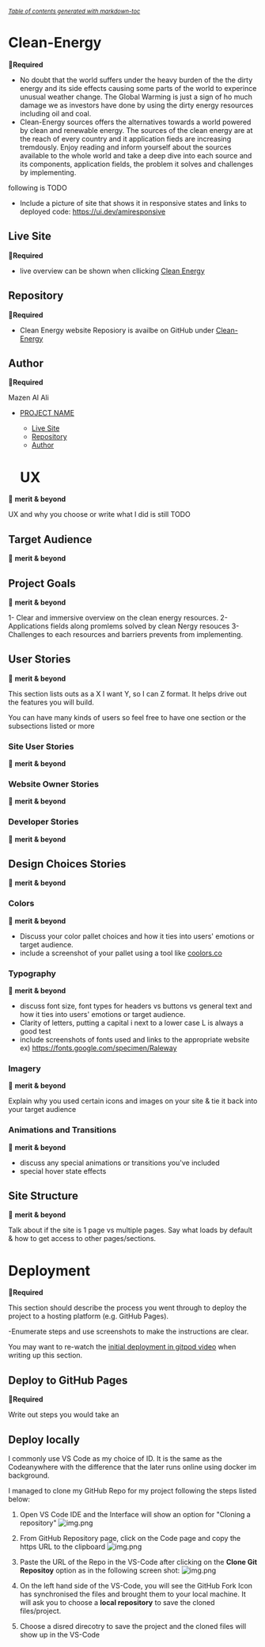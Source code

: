 


<small><i><a href='http://ecotrust-canada.github.io/markdown-toc/'>Table of contents generated with markdown-toc</a></i></small>



# Clean-Energy
🚨**Required** 

- No doubt that the world suffers under the heavy burden of the the dirty energy and its side effects causing some parts of the world to experince unusual weather change. The Global Warming is just a sign of ho much damage we as investors have done by using the dirty energy resources including oil and coal.
- Clean-Energy sources offers the alternatives towards a world powered by clean and renewable energy. The sources of the clean energy are at the reach of every country and it application fieds are increasing tremdously. Enjoy reading and inform yourself about the sources available to the whole world and take a deep dive into each source and its components, application fields, the problem it solves and challenges by implementing.

following is TODO
- Include a picture of site that shows it in responsive states and links to deployed code: https://ui.dev/amiresponsive

## Live Site
🚨**Required** 

- live overview can be shown when cllicking [Clean Energy](https://alalimazen.github.io/Clean-Energy/)

## Repository
🚨**Required** 

- Clean Energy website Reposiory is availbe on GitHub under [Clean-Energy](https://github.com/AlAliMazen/Clean-Energy)

## Author
🚨**Required** 

Mazen Al Ali 

- [PROJECT NAME](#project-name)
  * [Live Site](#live-site)
  * [Repository](#repository)
  * [Author](#author)


  # UX
🚀 **merit & beyond**

UX and why you choose or write what I did is still TODO

## Target Audience
🚀 **merit & beyond**

## Project Goals
🚀 **merit & beyond**

1- Clear and immersive overview on the clean energy resources.
2- Applications fields along promlems solved by clean Nergy resouces
3- Challenges to each resources and barriers prevents from implementing.


## User Stories
🚀 **merit & beyond**

This section lists outs as a X I want Y, so I can Z format. It helps drive out the features you will build.

You can have many kinds of users so feel free to have one section or the subsections listed or more

### Site User Stories
🚀 **merit & beyond**

### Website Owner Stories
🚀 **merit & beyond**

### Developer Stories
🚀 **merit & beyond**

## Design Choices Stories
🚀 **merit & beyond**

### Colors
🚀 **merit & beyond**

- Discuss your color pallet choices and how it ties into users' emotions or target audience.
- include a screenshot of your pallet using a tool like [coolors.co](https://coolors.co/)

### Typography
🚀 **merit & beyond**

- discuss font size, font types for headers vs buttons vs general text and how it ties into users' emotions or target audience.
- Clarity of letters, putting a capital i next to a lower case L is always a good test
- include screenshots of fonts used and links to the appropriate website ex) https://fonts.google.com/specimen/Raleway

### Imagery
🚀 **merit & beyond**

Explain why you used certain icons and images on your site & tie it back into your target audience

### Animations and Transitions
🚀 **merit & beyond**

- discuss any special animations or transitions you've included 
- special hover state effects

## Site Structure
🚀 **merit & beyond**

Talk about if the site is 1 page vs multiple pages. Say what loads by default & how to get access to other pages/sections.



# Deployment
🚨**Required** 

This section should describe the process you went through to deploy the project to a hosting platform (e.g. GitHub Pages).

-Enumerate steps and use screenshots to make the instructions are clear.

You may want to re-watch the [initial deployment in gitpod video](https://learn.codeinstitute.net/courses/course-v1:CodeInstitute+LR101+2021_T1/courseware/4a07c57382724cfda5834497317f24d5/9b06129195c64fada6783de9cfe82d60/) when writing up this section.

## Deploy to GitHub Pages
🚨**Required** 

Write out steps you would take an

## Deploy locally

I commonly use VS Code as my choice of ID. It is the same as the Codeanywhere with the difference that the later runs online using docker im background. 

I managed to clone my GitHub Repo for my project following the steps listed below:

 1. Open VS Code IDE and the Interface will show an option for "Cloning a repository"
 ![img.png](assets/README-imgs/vs-code-start-page.png)

 2. From GitHub Repository page, click on the Code page and copy the https URL to the clipboard
 ![img.png](assets/README-imgs/github-clean-enery-repo.png)
 
 3. Paste the URL of the Repo in the VS-Code after clicking on the **Clone Git Repositoy** option as in the following screen shot:
 ![img.png](assets/README-imgs/vs-code-cloning-repos-url.png)

 4. On the left hand side of the VS-Code, you will see the GitHub Fork Icon has synchronised the files and brought them to your local machine. It will ask you to choose a **local repository** to save the cloned files/project.

 5. Choose a disred direcotry to save the project and the cloned files will show up in the VS-Code
